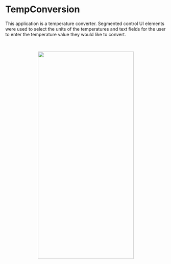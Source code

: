 # TempConversion
This application is a temperature converter. Segmented control UI elements were used to select the units of the temperatures and text fields for the user to enter the temperature value they would like to convert.

</br>

<p align="center">
  <img width="300" height="650" src="https://user-images.githubusercontent.com/96327833/147802570-8ad3bffb-1b87-4eab-aeab-74e111ec92cd.png">
</p>
